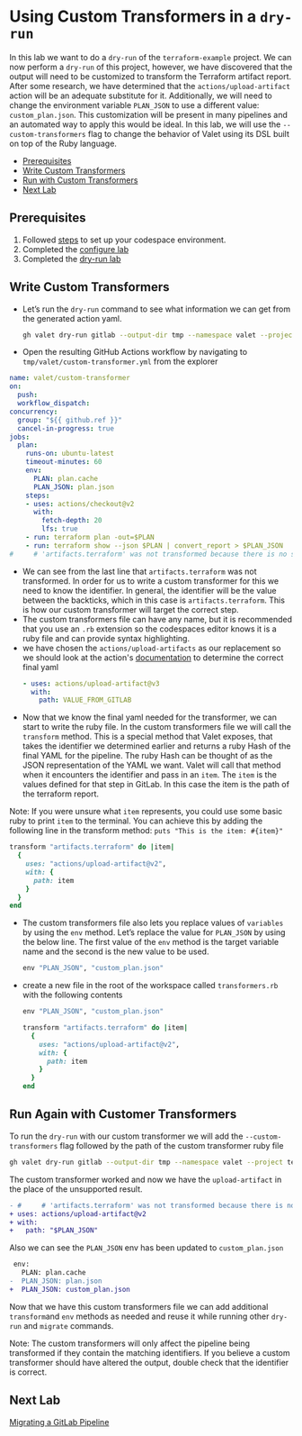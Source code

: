 # Using Custom Transformers in a `dry-run`
In this lab we want to do a `dry-run` of the `terraform-example` project.  We can now perform a `dry-run` of this project, however, we have discovered that the output will need to be customized to transform the Terraform artifact report. After some research, we have determined that the `actions/upload-artifact` action will be an adequate substitute for it. Additionally, we will need to change the environment variable `PLAN_JSON` to use a different value: `custom_plan.json`. This customization will be present in many pipelines and an automated way to apply this would be ideal. In this lab, we will use the `--custom-transformers` flag to change the behavior of Valet using its DSL built on top of the Ruby language.

- [Prerequisites](#prerequisites)
- [Write Custom Transformers](#write-custom-transformers)
- [Run with Custom Transformers](#run-with-custom-transformers)
- [Next Lab](#next-lab)

## Prerequisites

1. Followed [steps](../gitlab#readme) to set up your codespace environment.
2. Completed the [configure lab](../gitlab/valet-configure-lab.md)
3. Completed the [dry-run lab](../gitlab/valet-dry-run-lab.md)

## Write Custom Transformers
- Let’s run the `dry-run` command to see what information we can get from the generated action yaml.
  ```bash
  gh valet dry-run gitlab --output-dir tmp --namespace valet --project terraform-example
  ```
- Open the resulting GitHub Actions workflow by navigating to `tmp/valet/custom-transformer.yml` from the explorer
```yaml
name: valet/custom-transformer
on:
  push:
  workflow_dispatch:
concurrency:
  group: "${{ github.ref }}"
  cancel-in-progress: true
jobs:
  plan:
    runs-on: ubuntu-latest
    timeout-minutes: 60
    env:
      PLAN: plan.cache
      PLAN_JSON: plan.json
    steps:
    - uses: actions/checkout@v2
      with:
        fetch-depth: 20
        lfs: true
    - run: terraform plan -out=$PLAN
    - run: terraform show --json $PLAN | convert_report > $PLAN_JSON
#     # 'artifacts.terraform' was not transformed because there is no suitable equivalent in GitHub Actions
```
- We can see from the last line that `artifacts.terraform` was not transformed.  In order for us to write a custom transformer for this we need to know the identifier. In general, the identifier will be the value between the backticks, which in this case is `artifacts.terraform`.  This is how our custom transformer will target the correct step.
- The custom transformers file can have any name, but it is recommended that you use an `.rb` extension so the codespaces editor knows it is a ruby file and can provide syntax highlighting.
- we have chosen the `actions/upload-artifacts` as our replacement so we should look at the action's [documentation](https://github.com/marketplace/actions/upload-a-build-artifact) to determine the correct final yaml
  ```yaml
  - uses: actions/upload-artifact@v3
    with:
      path: VALUE_FROM_GITLAB
  ```
- Now that we know the final yaml needed for the transformer, we can start to write the ruby file.  In the custom transformers file we will call the `transform` method.  This is a special method that Valet exposes, that takes the identifier we determined earlier and returns a ruby Hash of the final YAML for the pipeline.  The ruby Hash can be thought of as the JSON representation of the YAML we want. Valet will call that method when it encounters the identifier and pass in an `item`.  The `item` is the values defined for that step in GitLab.  In this case the item is the path of the terraform report. 

Note: If you were unsure what `item` represents, you could use some basic ruby to print `item` to the terminal. You can achieve this by adding the following line in the transform method:
`puts "This is the item: #{item}"`
  ```ruby
  transform "artifacts.terraform" do |item|
    {
      uses: "actions/upload-artifact@v2",
      with: {
        path: item
      }
    }
  end
  ```

- The custom transformers file also lets you replace values of `variables` by using the `env` method.  Let’s replace the value for `PLAN_JSON` by using the below line. The first value of the `env` method is the target variable name and the second is the new value to be used.
  ```ruby
  env "PLAN_JSON", "custom_plan.json"
  ```
- create a new file in the root of the workspace called `transformers.rb` with the following contents 
  ```ruby
  env "PLAN_JSON", "custom_plan.json"

  transform "artifacts.terraform" do |item|
    {
      uses: "actions/upload-artifact@v2",
      with: {
        path: item
      }
    }
  end
  ```
## Run Again with Customer Transformers
To run the `dry-run` with our custom transformer we will add the `--custom-transformers` flag followed by the path of the custom transformer ruby file
```bash
gh valet dry-run gitlab --output-dir tmp --namespace valet --project terraform-example --custom-transformers transformers.rb
```

The custom transformer worked and now we have the `upload-artifact` in the place of the unsupported result.
```diff
- #     # 'artifacts.terraform' was not transformed because there is no suitable equivalent in GitHub Actions
+ uses: actions/upload-artifact@v2
+ with:
+   path: "$PLAN_JSON"
```
Also we can see the `PLAN_JSON` env has been updated to `custom_plan.json`
```diff
 env:
   PLAN: plan.cache
-  PLAN_JSON: plan.json
+  PLAN_JSON: custom_plan.json
```

Now that we have this custom transformers file we can add additional `transform`and `env` methods as needed and reuse it while running other `dry-run` and `migrate` commands.  

Note: The custom transformers will only affect the pipeline being transformed if they contain the matching identifiers. If you believe a custom transformer should have altered the output, double check that the identifier is correct.  

## Next Lab
[Migrating a GitLab Pipeline](../gitlab/valet-migrate-lab.md)
